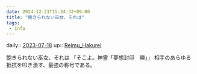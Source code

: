 ```yaml
---
date: 2024-12-21T15:24:32+09:00
title: "飽きられない巫女、それは"
tags:
 - Info
---
```


daily:: [2023-07-18](/Daily_Note/2023-07-18.md)
up:: [Reimu_Hakurei](Bar/Novel/Touhou_Project/Reimu_Hakurei.md)

飽きられない巫女、それは
「そこよ。神霊「夢想封印　瞬」」
相手のあらゆる抵抗を叩き潰す、最強の称号である。